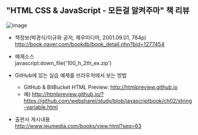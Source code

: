 ## "HTML CSS & JavaScript - 모든걸 알켜주마" 책 리뷰
![image](https://user-images.githubusercontent.com/10431663/29471828-687dc370-848c-11e7-8e30-a92c95d44335.png)

* 책정보(박경식/이규화 공저, 제우미디어, 2001.09.01, 784p)<br>
  http://book.naver.com/bookdb/book_detail.nhn?bid=1277454

* 예제소스<br>
  javascript:down_file('100_h_2th_ex.zip')

* GitHub에 있는 실습 예제를 브라우저에서 보는 방법<br>
  - GitHub & BitBucket HTML Preview: http://htmlpreview.github.io<br>
  - 예) http://htmlpreview.github.io/?https://github.com/websharei/study/blob/javascriptbook/ch02/string-variable.html

* 출판사 게시내용<br>
  http://www.jeumedia.com/books/view.html?seq=63
